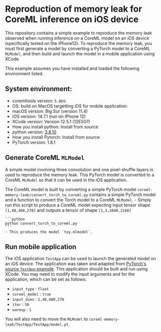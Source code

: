 # Reproduction of memory leak for CoreML inference on iOS device

This repository contains a simple example to reproduce the memory leak observed when running inference on a CoreML model on an iOS device (specifically tested on the iPhone12). To reproduce the memory leak, you must first generate a model by converting a PyTorch model to a CoreML `MLModel`, and then build and launch the model in a mobile application using XCode.

This example assumes you have installed and loaded the following environment listed.

## System environment:
 - coremltools version:  `5.0b5`:
 - OS: build on MacOS targetting iOS for mobile application:
 - macOS version: Big Sur (version 11.4)
 - iOS version: 14.7.1 (run on iPhone 12)
 - XCode version: Version 12.5.1 (12E507)
 - How you install python: Install from source
 - python version: [3.8.10](https://www.python.org/ftp/python/3.8.10/)
 - How you install Pytorch: Install from source
 - PyTorch version: 1.8.1

## Generate CoreML `MLModel`

A simple model involving three convolution and one pixel-shuffle layers is used to reproduce the memory leak. This PyTorch model is converted to a CoreML `MLModel` so that it can be used in the iOS application.

The CoreML model is built by converting a simple PyTorch model 
`coreml-memory-leak/convert_torch_to_coreml.py` contains a simple PyTorch model and a function to convert the Torch model to a CoreML `MLModel`.
	- Simply run this script to produce a CoreML model expecting input tensor shape `[1,48,480,270]` and outputs a tensor of shape `[1,3,3840,2160]`

	```python
	python convert_torch_to_coreml.py
	```
	- This produces the model `toy.mlmodel`.

## Run mobile application

The iOS application `TestApp` can be used to launch the generated model on an iOS device. The application was taken and adapted from [PyTorch's source `TestApp` example](https://github.com/pytorch/pytorch/tree/master/ios). This application should be built and run using XCode. You may need to modify the input arguments and for the application, which can be set as follows:

- `input_type` : `float`
- `coreml_model` : `true`
- `input_dims` : `1,48,480,270`
- `iter` : `50`
- `warmup` : `1`

You will also need to move the `MLModel` to `coreml-memory-leak/TestApp/TestApp/model.pt`. 